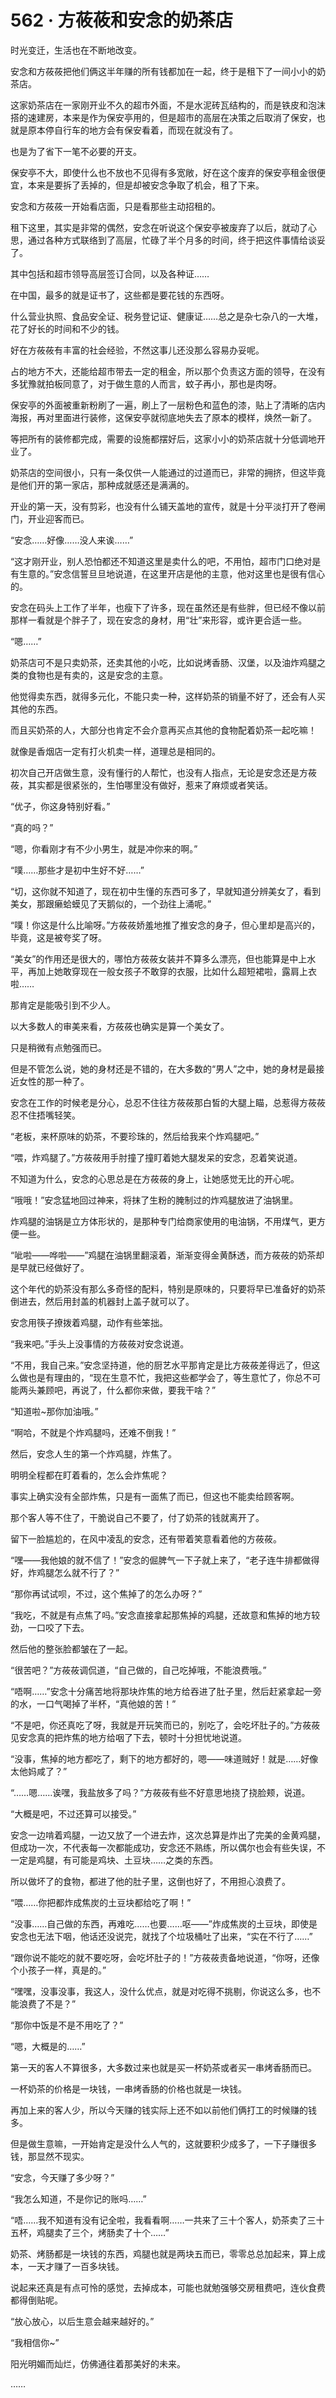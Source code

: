 # 562 · 方莜莜和安念的奶茶店

时光变迁，生活也在不断地改变。

安念和方莜莜把他们俩这半年赚的所有钱都加在一起，终于是租下了一间小小的奶茶店。

这家奶茶店在一家刚开业不久的超市外面，不是水泥砖瓦结构的，而是铁皮和泡沫搭的速建房，本来是作为保安亭用的，但是超市的高层在决策之后取消了保安，也就是原本停自行车的地方会有保安看着，而现在就没有了。

也是为了省下一笔不必要的开支。

保安亭不大，即使什么也不放也不见得有多宽敞，好在这个废弃的保安亭租金很便宜，本来是要拆了丢掉的，但是却被安念争取了机会，租了下来。

安念和方莜莜一开始看店面，只是看那些主动招租的。

租下这里，其实是非常的偶然，安念在听说这个保安亭被废弃了以后，就动了心思，通过各种方式联络到了高层，忙碌了半个月多的时间，终于把这件事情给谈妥了。

其中包括和超市领导高层签订合同，以及各种证……

在中国，最多的就是证书了，这些都是要花钱的东西呀。

什么营业执照、食品安全证、税务登记证、健康证……总之是杂七杂八的一大堆，花了好长的时间和不少的钱。

好在方莜莜有丰富的社会经验，不然这事儿还没那么容易办妥呢。

占的地方不大，还能给超市带去一定的租金，所以那个负责这方面的领导，在没有多犹豫就拍板同意了，对于做生意的人而言，蚊子再小，那也是肉呀。

保安亭的外面被重新粉刷了一遍，刷上了一层粉色和蓝色的漆，贴上了清晰的店内海报，再对里面进行装修，这保安亭就彻底地失去了原本的模样，焕然一新了。

等把所有的装修都完成，需要的设施都摆好后，这家小小的奶茶店就十分低调地开业了。

奶茶店的空间很小，只有一条仅供一人能通过的过道而已，非常的拥挤，但这毕竟是他们开的第一家店，那种成就感还是满满的。

开业的第一天，没有剪彩，也没有什么铺天盖地的宣传，就是十分平淡打开了卷闸门，开业迎客而已。

“安念……好像……没人来诶……”

“这才刚开业，别人恐怕都还不知道这里是卖什么的吧，不用怕，超市门口绝对是有生意的。”安念信誓旦旦地说道，在这里开店是他的主意，他对这里也是很有信心的。

安念在码头上工作了半年，也瘦下了许多，现在虽然还是有些胖，但已经不像以前那样一看就是个胖子了，现在安念的身材，用“壮”来形容，或许更合适一些。

“嗯……”

奶茶店可不是只卖奶茶，还卖其他的小吃，比如说烤香肠、汉堡，以及油炸鸡腿之类的食物也是有卖的，这是安念的主意。

他觉得卖东西，就得多元化，不能只卖一种，这样奶茶的销量不好了，还会有人买其他的东西。

而且买奶茶的人，大部分也肯定不会介意再买点其他的食物配着奶茶一起吃嘛！

就像是香烟店一定有打火机卖一样，道理总是相同的。

初次自己开店做生意，没有懂行的人帮忙，也没有人指点，无论是安念还是方莜莜，其实都是很紧张的，生怕哪里没有做好，惹来了麻烦或者笑话。

“优子，你这身特别好看。”

“真的吗？”

“嗯，你看刚才有不少小男生，就是冲你来的啊。”

“噗……那些才是初中生好不好……”

“切，这你就不知道了，现在初中生懂的东西可多了，早就知道分辨美女了，看到美女，那跟癞蛤蟆见了天鹅似的，一个劲往上涌呢。”

“噗！你这是什么比喻呀。”方莜莜娇羞地推了推安念的身子，但心里却是高兴的，毕竟，这是被夸奖了呀。

“美女”的作用还是很大的，哪怕方莜莜女装并不算多么漂亮，但也能算是中上水平，再加上她敢穿现在一般女孩子不敢穿的衣服，比如什么超短裙啦，露肩上衣啦……

那肯定是能吸引到不少人。

以大多数人的审美来看，方莜莜也确实是算一个美女了。

只是稍微有点勉强而已。

但是不管怎么说，她的身材还是不错的，在大多数的“男人”之中，她的身材是最接近女性的那一种了。

安念在工作的时候老是分心，总忍不住往方莜莜那白皙的大腿上瞄，总惹得方莜莜忍不住捂嘴轻笑。

“老板，来杯原味的奶茶，不要珍珠的，然后给我来个炸鸡腿吧。”

“喂，炸鸡腿了。”方莜莜用手肘撞了撞盯着她大腿发呆的安念，忍着笑说道。

不知道为什么，安念的心思总是在方莜莜的身上，让她感觉无比的开心呢。

“哦哦！”安念猛地回过神来，将抹了生粉的腌制过的炸鸡腿放进了油锅里。

炸鸡腿的油锅是立方体形状的，是那种专门给商家使用的电油锅，不用煤气，更方便一些。

“呲啦——哗啦——”鸡腿在油锅里翻滚着，渐渐变得金黄酥透，而方莜莜的奶茶却是早就已经做好了。

这个年代的奶茶没有那么多奇怪的配料，特别是原味的，只要将早已准备好的奶茶倒进去，然后用封盖的机器封上盖子就可以了。

安念用筷子撩拨着鸡腿，动作有些笨拙。

“我来吧。”手头上没事情的方莜莜对安念说道。

“不用，我自己来。”安念坚持道，他的厨艺水平那肯定是比方莜莜差得远了，但这么做也是有理由的，“现在生意不忙，我把这些都学会了，等生意忙了，你总不可能两头兼顾吧，再说了，什么都你来做，要我干啥？”

“知道啦~那你加油哦。”

“啊哈，不就是个炸鸡腿吗，还难不倒我！”

然后，安念人生的第一个炸鸡腿，炸焦了。

明明全程都在盯着看的，怎么会炸焦呢？

事实上确实没有全部炸焦，只是有一面焦了而已，但这也不能卖给顾客啊。

那个客人等不住了，干脆说自己不要了，付了奶茶的钱就离开了。

留下一脸尴尬的，在风中凌乱的安念，还有带着笑意看着他的方莜莜。

“嘿——我他娘的就不信了！”安念的倔脾气一下子就上来了，“老子连牛排都做得好，炸鸡腿怎么就不行了？”

“那你再试试呗，不过，这个焦掉了的怎么办呀？”

“我吃，不就是有点焦了吗。”安念直接拿起那焦掉的鸡腿，还故意和焦掉的地方较劲，一口咬了下去。

然后他的整张脸都皱在了一起。

“很苦吧？”方莜莜调侃道，“自己做的，自己吃掉哦，不能浪费哦。”

“唔啊……”安念十分痛苦地将那块炸焦的地方给吞进了肚子里，然后赶紧拿起一旁的水，一口气喝掉了半杯，“真他娘的苦！”

“不是吧，你还真吃了呀，我就是开玩笑而已的，别吃了，会吃坏肚子的。”方莜莜见安念真的把炸焦的地方给咽了下去，顿时十分担忧地说道。

“没事，焦掉的地方都吃了，剩下的地方都好的，嗯——味道贼好！就是……好像太他妈咸了？”

“……嗯……诶嘿，我盐放多了吗？”方莜莜有些不好意思地挠了挠脸颊，说道。

“大概是吧，不过还算可以接受。”

安念一边啃着鸡腿，一边又放了一个进去炸，这次总算是炸出了完美的金黄鸡腿，但成功一次，不代表每一次都能成功，安念还不熟练，所以偶尔也会有些失误，不一定是鸡腿，有可能是鸡块、土豆块……之类的东西。

所以做坏了的食物，都进了他的肚子里，这倒也好了，不用担心浪费了。

“喂……你把都炸成焦炭的土豆块都给吃了啊！”

“没事……自己做的东西，再难吃……也要……呕——”炸成焦炭的土豆块，即使是安念也无法下咽，他话还没说完，就找了个垃圾桶吐了出来，“实在不行了……”

“跟你说不能吃的就不要吃呀，会吃坏肚子的！”方莜莜责备地说道，“你呀，还像个小孩子一样，真是的。”

“嘿嘿，没事没事，我这人，没什么优点，就是对吃得不挑剔，你说这么多，也不能浪费了不是？”

“那你中饭是不是不用吃了？”

“嗯，大概是的……”

第一天的客人不算很多，大多数过来也就是买一杯奶茶或者买一串烤香肠而已。

一杯奶茶的价格是一块钱，一串烤香肠的价格也就是一块钱。

再加上来的客人少，所以今天赚的钱实际上还不如以前他们俩打工的时候赚的钱多。

但是做生意嘛，一开始肯定是没什么人气的，这就要积少成多了，一下子赚很多钱，那显然不现实。

“安念，今天赚了多少呀？”

“我怎么知道，不是你记的账吗……”

“唔……我不知道有没有记全啦，我看看啊……一共来了三十个客人，奶茶卖了三十五杯，鸡腿卖了三个，烤肠卖了十个……”

奶茶、烤肠都是一块钱的东西，鸡腿也就是两块五而已，零零总总加起来，算上成本，一天才赚了一百多块钱。

说起来还真是有点可怜的感觉，去掉成本，可能也就勉强够交房租费吧，连伙食费都得倒贴呢。

“放心放心，以后生意会越来越好的。”

“我相信你~”

阳光明媚而灿烂，仿佛通往着那美好的未来。

……

